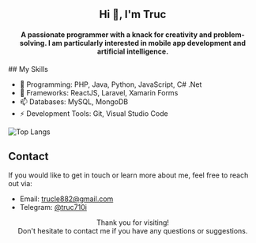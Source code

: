 <!--
**ntruc710i/ntruc710i** is a ✨ _special_ ✨ repository because its `README.md` (this file) appears on your GitHub profile.

Here are some ideas to get you started:

- 🔭 I’m currently working on ...
- 🌱 I’m currently learning ...
- 👯 I’m looking to collaborate on ...
- 🤔 I’m looking for help with ...
- 💬 Ask me about ...
- 📫 How to reach me: ...
- 😄 Pronouns: ...
- ⚡ Fun fact: ...
-->
<!-- Banner -->
<!-- Introduction -->
<h2 align="center">Hi 👋, I'm Truc</h2>
<h4 align="center">A passionate programmer with a knack for creativity and problem-solving. I am particularly interested in mobile app development and artificial intelligence.</h4>
<!-- Skills -->
## My Skills

- 🌱 Programming:  PHP, Java, Python, JavaScript, C# .Net
- 👯 Frameworks: ReactJS, Laravel, Xamarin Forms
- 📫 Databases: MySQL, MongoDB
- ⚡ Development Tools: Git, Visual Studio Code


![Top Langs](https://github-readme-stats.vercel.app/api/top-langs/?username=ntruc710i&layout=compact)
<!-- Contact -->
## Contact

If you would like to get in touch or learn more about me, feel free to reach out via:

- Email: trucle882@gmail.com
- Telegram: [@truc710i](https://t.me/truc710i)
<!-- Footer -->
<p align="center">
    Thank you for visiting!
    <br>
    Don't hesitate to contact me if you have any questions or suggestions.
</p>


